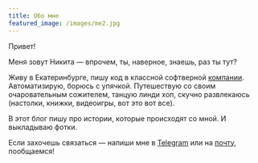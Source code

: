 ```yaml
---
title: Обо мне
featured_image: /images/me2.jpg
---
```


Привет!

Меня зовут Никита — впрочем, ты, наверное, знаешь, раз ты тут?

Живу в Екатеринбурге, пишу код в классной софтверной [компании](https://kontur.ru/). Автоматизирую, борюсь с упячкой. Путешествую со своим очаровательным сожителем, танцую линди хоп, скучно развлекаюсь (настолки, книжки, видеоигры, вот это вот все). 

В этот блог пишу про истории, которые происходят со мной. И выкладываю фотки.

Если захочешь связаться — напиши мне в [Telegram](https://telegram.me/@burlakov.nick) или на [почту](mailto:burlakov.nick@gmail.com), пообщаемся!
